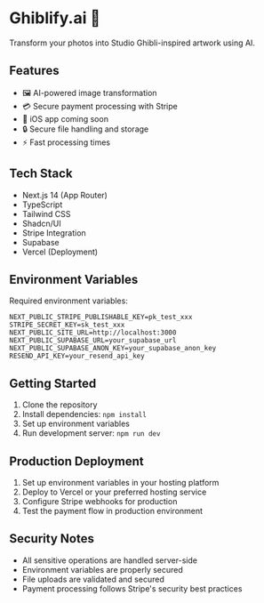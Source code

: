 # Ghiblify.ai 🎨

Transform your photos into Studio Ghibli-inspired artwork using AI.

## Features

- 🖼️ AI-powered image transformation
- 💳 Secure payment processing with Stripe
- 📱 iOS app coming soon
- 🔒 Secure file handling and storage
- ⚡ Fast processing times

## Tech Stack

- Next.js 14 (App Router)
- TypeScript
- Tailwind CSS
- Shadcn/UI
- Stripe Integration
- Supabase
- Vercel (Deployment)

## Environment Variables

Required environment variables:

```env
NEXT_PUBLIC_STRIPE_PUBLISHABLE_KEY=pk_test_xxx
STRIPE_SECRET_KEY=sk_test_xxx
NEXT_PUBLIC_SITE_URL=http://localhost:3000
NEXT_PUBLIC_SUPABASE_URL=your_supabase_url
NEXT_PUBLIC_SUPABASE_ANON_KEY=your_supabase_anon_key
RESEND_API_KEY=your_resend_api_key
```

## Getting Started

1. Clone the repository
2. Install dependencies: `npm install`
3. Set up environment variables
4. Run development server: `npm run dev`

## Production Deployment

1. Set up environment variables in your hosting platform
2. Deploy to Vercel or your preferred hosting service
3. Configure Stripe webhooks for production
4. Test the payment flow in production environment

## Security Notes

- All sensitive operations are handled server-side
- Environment variables are properly secured
- File uploads are validated and secured
- Payment processing follows Stripe's security best practices
